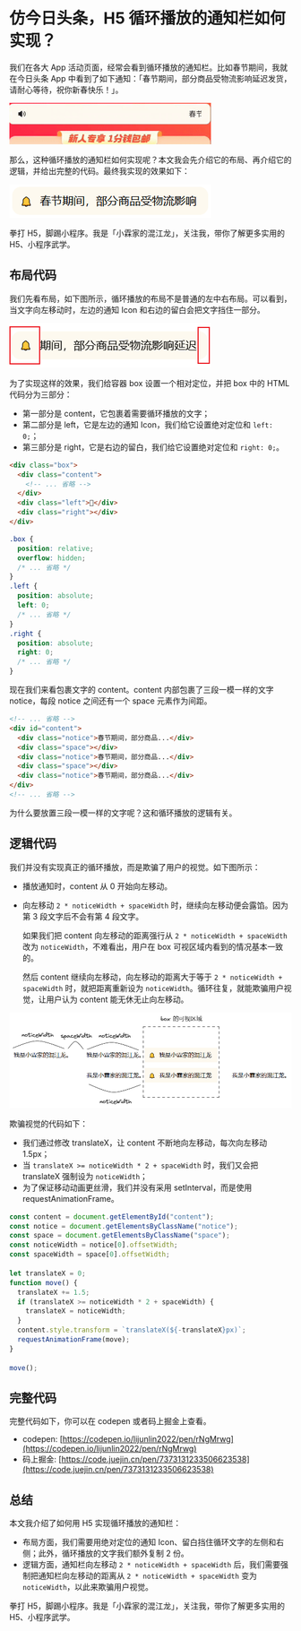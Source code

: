 # 仿今日头条，H5 循环播放的通知栏如何实现？

我们在各大 App 活动页面，经常会看到循环播放的通知栏。比如春节期间，我就在今日头条 App 中看到了如下通知：「春节期间，部分商品受物流影响延迟发货，请耐心等待，祝你新春快乐！」。

![](./img/toutiao.gif)

那么，这种循环播放的通知栏如何实现呢？本文我会先介绍它的布局、再介绍它的逻辑，并给出完整的代码。最终我实现的效果如下：

![](./img/loop-notice.gif)

拳打 H5，脚踢小程序。我是「小霖家的混江龙」，关注我，带你了解更多实用的 H5、小程序武学。

## 布局代码

我们先看布局，如下图所示，循环播放的布局不是普通的左中右布局。可以看到，当文字向左移动时，左边的通知 Icon 和右边的留白会把文字挡住一部分。

![](./img/block-out.png)

为了实现这样的效果，我们给容器 box 设置一个相对定位，并把 box 中的 HTML 代码分为三部分：

- 第一部分是 content，它包裹着需要循环播放的文字；
- 第二部分是 left，它是左边的通知 Icon，我们给它设置绝对定位和 `left: 0;`；
- 第三部分是 right，它是右边的留白，我们给它设置绝对定位和 `right: 0;`。

```html
<div class="box">
  <div class="content">
    <!-- ... 省略 -->
  </div>
  <div class="left">🔔</div>
  <div class="right"></div>
</div>
```

```css
.box {
  position: relative;
  overflow: hidden;
  /* ... 省略 */
}
.left {
  position: absolute;
  left: 0;
  /* ... 省略 */
}
.right {
  position: absolute;
  right: 0;
  /* ... 省略 */
}
```

现在我们来看包裹文字的 content。content 内部包裹了三段一模一样的文字 notice，每段 notice 之间还有一个 space 元素作为间距。

```html
<!-- ... 省略 -->
<div id="content">
  <div class="notice">春节期间，部分商品...</div>
  <div class="space"></div>
  <div class="notice">春节期间，部分商品...</div>
  <div class="space"></div>
  <div class="notice">春节期间，部分商品...</div>
</div>
<!-- ... 省略 -->
```

为什么要放置三段一模一样的文字呢？这和循环播放的逻辑有关。

## 逻辑代码

我们并没有实现真正的循环播放，而是欺骗了用户的视觉。如下图所示：

- 播放通知时，content 从 0 开始向左移动。
- 向左移动 `2 * noticeWidth + spaceWidth` 时，继续向左移动便会露馅。因为第 3 段文字后不会有第 4 段文字。
  
  如果我们把 content 向左移动的距离强行从 `2 * noticeWidth + spaceWidth` 改为 `noticeWidth`，不难看出，用户在 box 可视区域内看到的情况基本一致的。

  然后 content 继续向左移动，向左移动的距离大于等于 `2 * noticeWidth + spaceWidth` 时，就把距离重新设为 `noticeWidth`。循环往复，就能欺骗用户视觉，让用户认为 content 能无休无止向左移动。

![](./img/no-overflow-with-comment.png)

欺骗视觉的代码如下：

- 我们通过修改 translateX，让 content 不断地向左移动，每次向左移动 1.5px；
- 当 `translateX >= noticeWidth * 2 + spaceWidth` 时，我们又会把 translateX 强制设为 `noticeWidth`；
- 为了保证移动动画更丝滑，我们并没有采用 setInterval，而是使用 requestAnimationFrame。

```js
const content = document.getElementById("content");
const notice = document.getElementsByClassName("notice");
const space = document.getElementsByClassName("space");
const noticeWidth = notice[0].offsetWidth;
const spaceWidth = space[0].offsetWidth;

let translateX = 0;
function move() {
  translateX += 1.5;
  if (translateX >= noticeWidth * 2 + spaceWidth) {
    translateX = noticeWidth;
  }
  content.style.transform = `translateX(${-translateX}px)`;
  requestAnimationFrame(move);
}

move();
```

## 完整代码

完整代码如下，你可以在 codepen 或者码上掘金上查看。

- codepen: [https://codepen.io/lijunlin2022/pen/rNgMrwg](https://codepen.io/lijunlin2022/pen/rNgMrwg)
- 码上掘金: [https://code.juejin.cn/pen/7373131233506623538](https://code.juejin.cn/pen/7373131233506623538)

## 总结

本文我介绍了如何用 H5 实现循环播放的通知栏：

- 布局方面，我们需要用绝对定位的通知 Icon、留白挡住循环文字的左侧和右侧；此外，循环播放的文字我们额外复制 2 份。
- 逻辑方面，通知栏向左移动 `2 * noticeWidth + spaceWidth` 后，我们需要强制把通知栏向左移动的距离从 `2 * noticeWidth + spaceWidth` 变为 `noticeWidth`，以此来欺骗用户视觉。
  
拳打 H5，脚踢小程序。我是「小霖家的混江龙」，关注我，带你了解更多实用的 H5、小程序武学。
